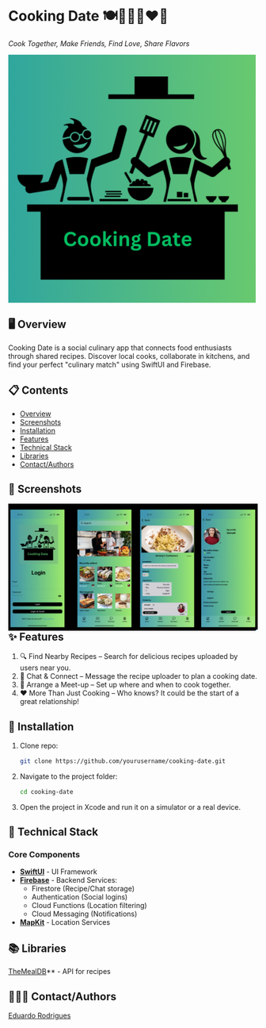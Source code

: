 # Cooking Date 🍽️👨🏽‍🍳❤️👩

*Cook Together, Make Friends, Find Love, Share Flavors*  

<img src="https://github.com/eduSwift/CookingDate/blob/main/CookingDate/CookingDate/Assets.xcassets/AppIcon.appiconset/appstore.png" width="500" align="left">

<br clear="all">

## 🖥️ Overview
<p> Cooking Date is a social culinary app that connects food enthusiasts through shared recipes. Discover local cooks, collaborate in kitchens, and find your perfect "culinary match" using SwiftUI and Firebase.</p>

## 📋 Contents
- [Overview](#-overview)
- [Screenshots](#-screenshots)
- [Installation](#-installation)
- [Features](#-features)
- [Technical Stack](#-technical-stack)
- [Libraries](#-libraries)
- [Contact/Authors](#-contactauthors)

## 📸 Screenshots 
<img src="Screenshots.png" align="left">

## ✨ Features

<ol>
<li>🔍 Find Nearby Recipes – Search for delicious recipes uploaded by users near you.</li>
<li>💬 Chat & Connect – Message the recipe uploader to plan a cooking date.</li>
<li>📍 Arrange a Meet-up – Set up where and when to cook together.</li>
<li>❤️ More Than Just Cooking – Who knows? It could be the start of a great relationship!</li>
</ol>

## 📲 Installation
1. Clone repo:
   ```bash
   git clone https://github.com/yourusername/cooking-date.git

2. Navigate to the project folder:
   ```bash
   cd cooking-date
3. Open the project in Xcode and run it on a simulator or a real device.


## 🚀 Technical Stack

### Core Components
- **[SwiftUI](https://developer.apple.com/xcode/swiftui/)** - UI Framework
- **[Firebase](https://firebase.google.com/docs/firestore)** - Backend Services:
  - Firestore (Recipe/Chat storage)
  - Authentication (Social logins)
  - Cloud Functions (Location filtering)
  - Cloud Messaging (Notifications)
- **[MapKit](https://developer.apple.com/documentation/mapkit/)** - Location Services

## 📚 Libraries
[TheMealDB](https://www.themealdb.com)** - API for recipes


## 👨🏻‍💻 Contact/Authors
[Eduardo Rodrigues](https://www.linkedin.com/in/eduardo-rodriguescruz/)
